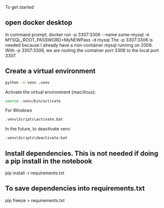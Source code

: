 To get started

## open docker desktop
In command prompt,
  docker run -p 3307:3306 --name some-mysql -e MYSQL_ROOT_PASSWORD=MyNEWPass -d mysql
The -p 3307:3306 is needed because I already have a non-container mysql running on 3306. With -p 3307:3306, we are routing the container port 3306 to the local port 3307.

## Create a virtual environment

```bash
python -m venv .venv
```

Activate the virtual environment (mac/linux):

```bash
source .venv/bin/activate
```

For Windows
```bash
.venv\Scripts\activate.bat
```

In the future, to deactivate venv
```bash
.venv\Scripts\deactivate.bat 
```

## Install dependencies. This is not needed if doing a pip install in the notebook
pip install -r requirements.txt

## To save dependencies into requirements.txt
pip freeze > requirements.txt